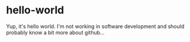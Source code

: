 # hello-world
Yup, it's hello world.
I'm not working in software development and should probably know a bit more about github...
